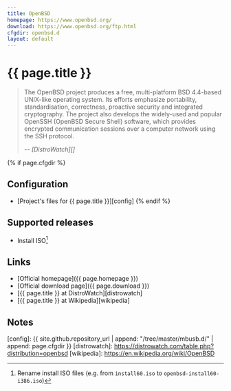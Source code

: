 ```yaml
---
title: OpenBSD
homepage: https://www.openbsd.org/
download: https://www.openbsd.org/ftp.html
cfgdir: openbsd.d
layout: default
---
```


# {{ page.title }}

> The OpenBSD project produces a free, multi-platform BSD 4.4-based UNIX-like
> operating system. Its efforts emphasize portability, standardisation,
> correctness, proactive security and integrated cryptography. The project also
> develops the widely-used and popular OpenSSH (OpenBSD Secure Shell) software,
> which provides encrypted communication sessions over a computer network using
> the SSH protocol.
>
> -- <cite markdown="1">[DistroWatch][]</cite>


{% if page.cfgdir %}
## Configuration

- [Project's files for {{ page.title }}][config]
{% endif %}


## Supported releases

- Install ISO[^note1]


## Links

- [Official homepage]({{ page.homepage }})
- [Official download page]({{ page.download }})
- [{{ page.title }} at DistroWatch][distrowatch]
- [{{ page.title }} at Wikipedia][wikipedia]


## Notes

[^note1]: Rename install ISO files (e.g. from `install60.iso` to `openbsd-install60-i386.iso`)


[config]: {{ site.github.repository_url | append: "/tree/master/mbusb.d/" | append: page.cfgdir }}
[distrowatch]: https://distrowatch.com/table.php?distribution=openbsd
[wikipedia]: https://en.wikipedia.org/wiki/OpenBSD
